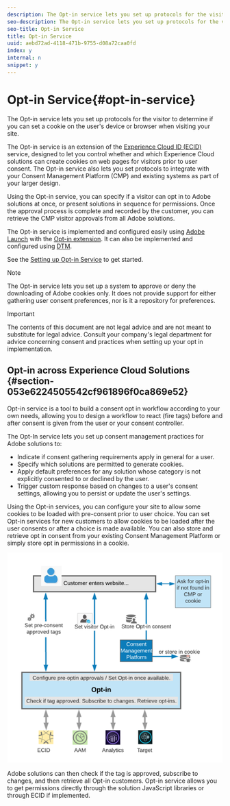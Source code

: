 ```yaml
---
description: The Opt-in service lets you set up protocols for the visitor to determine if you can set a cookie on the user's device or browser when visiting your site.
seo-description: The Opt-in service lets you set up protocols for the visitor to determine if you can set a cookie on the user's device or browser when visiting your site.
seo-title: Opt-in Service
title: Opt-in Service
uuid: aebd72ad-4118-471b-9755-d08a72caa0fd
index: y
internal: n
snippet: y
---
```


# Opt-in Service{#opt-in-service}

The Opt-in service lets you set up protocols for the visitor to determine if you can set a cookie on the user's device or browser when visiting your site.

The Opt-in service is an extension of the [Experience Cloud ID (ECID)](https://marketing.adobe.com/resources/help/en_US/mcvid/) service, designed to let you control whether and which Experience Cloud solutions can create cookies on web pages for visitors prior to user consent. The Opt-in service also lets you set protocols to integrate with your Consent Management Platform (CMP) and existing systems as part of your larger design.

Using the Opt-in service, you can specify if a visitor can opt in to Adobe solutions at once, or present solutions in sequence for permissions. Once the approval process is complete and recorded by the customer, you can retrieve the CMP visitor approvals from all Adobe solutions.

The Opt-in service is implemented and configured easily using [Adobe Launch](https://docs.adobelaunch.com/) with the [Opt-in extension](../../mcvid-implementation-guides/opt-in-service/launch.md#concept-a6d47f02fd594dcbac56b4434c13f558). It can also be implemented and configured using [DTM](../../mcvid-implementation-guides/opt-in-service/optin-dtm.md#concept-ae331b16415e4696b62171c1cc48c808).

See the [Setting up Opt-in Service](../../mcvid-implementation-guides/opt-in-service/getting-started.md#concept-4dd4b337866e4f30af374e41e808a878) to get started.

>[!NOTE]
>
>The Opt-in service lets you set up a system to approve or deny the downloading of Adobe cookies only. It does not provide support for either gathering user consent preferences, nor is it a repository for preferences.

>[!IMPORTANT]
>
>The contents of this document are not legal advice and are not meant to substitute for legal advice. Consult your company's legal department for advice concerning consent and practices when setting up your opt in implementation.

## Opt-in across Experience Cloud Solutions {#section-053e6224505542cf961896f0ca869e52}

Opt-in service is a tool to build a consent opt in workflow according to your own needs, allowing you to design a workflow to react (fire tags) before and after consent is given from the user or your consent controller.

The Opt-In service lets you set up consent management practices for Adobe solutions to:

* Indicate if consent gathering requirements apply in general for a user. 
* Specify which solutions are permitted to generate cookies. 
* Apply default preferences for any solution whose category is not explicitly consented to or declined by the user. 
* Trigger custom response based on changes to a user's consent settings, allowing you to persist or update the user's settings.

Using the Opt-in services, you can configure your site to allow some cookies to be loaded with pre-consent prior to user choice. You can set Opt-in services for new customers to allow cookies to be loaded after the user consents or after a choice is made available. You can also store and retrieve opt in consent from your existing Consent Management Platform or simply store opt in permissions in a cookie.

![](assets/Opt-in-approval.png)

Adobe solutions can then check if the tag is approved, subscribe to changes, and then retrieve all Opt-in customers. Opt-in service allows you to get permissions directly through the solution JavaScript libraries or through ECID if implemented. 

